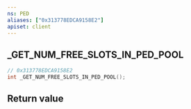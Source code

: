 ```yaml
---
ns: PED
aliases: ["0x313778EDCA9158E2"]
apiset: client
---
```

## _GET_NUM_FREE_SLOTS_IN_PED_POOL

```c
// 0x313778EDCA9158E2
int _GET_NUM_FREE_SLOTS_IN_PED_POOL();
```



## Return value

